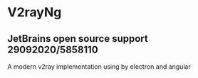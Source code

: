 # V2rayNg

## JetBrains open source support 29092020/5858110

A  modern v2ray implementation using by electron and angular 